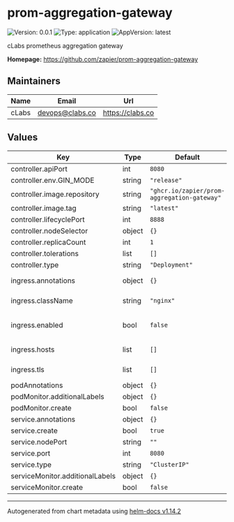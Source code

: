 # prom-aggregation-gateway

![Version: 0.0.1](https://img.shields.io/badge/Version-0.0.1-informational?style=flat-square) ![Type: application](https://img.shields.io/badge/Type-application-informational?style=flat-square) ![AppVersion: latest](https://img.shields.io/badge/AppVersion-latest-informational?style=flat-square)

cLabs prometheus aggregation gateway

**Homepage:** <https://github.com/zapier/prom-aggregation-gateway>

## Maintainers

| Name | Email | Url |
| ---- | ------ | --- |
| cLabs | <devops@clabs.co> | <https://clabs.co> |

## Values

| Key | Type | Default | Description |
|-----|------|---------|-------------|
| controller.apiPort | int | `8080` |  |
| controller.env.GIN_MODE | string | `"release"` |  |
| controller.image.repository | string | `"ghcr.io/zapier/prom-aggregation-gateway"` |  |
| controller.image.tag | string | `"latest"` |  |
| controller.lifecyclePort | int | `8888` |  |
| controller.nodeSelector | object | `{}` |  |
| controller.replicaCount | int | `1` |  |
| controller.tolerations | list | `[]` |  |
| controller.type | string | `"Deployment"` |  |
| ingress.annotations | object | `{}` | Ingress annotations |
| ingress.className | string | `"nginx"` | Ingress class name |
| ingress.enabled | bool | `false` | Enable ingress resource |
| ingress.hosts | list | `[]` | Ingress hostnames |
| ingress.tls | list | `[]` | Ingress TLS configuration |
| podAnnotations | object | `{}` |  |
| podMonitor.additionalLabels | object | `{}` |  |
| podMonitor.create | bool | `false` |  |
| service.annotations | object | `{}` |  |
| service.create | bool | `true` |  |
| service.nodePort | string | `""` |  |
| service.port | int | `8080` |  |
| service.type | string | `"ClusterIP"` |  |
| serviceMonitor.additionalLabels | object | `{}` |  |
| serviceMonitor.create | bool | `false` |  |

----------------------------------------------
Autogenerated from chart metadata using [helm-docs v1.14.2](https://github.com/norwoodj/helm-docs/releases/v1.14.2)
